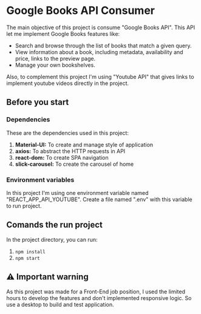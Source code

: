 # Google Books API Consumer

The main objective of this project is consume "Google Books API". This API let me implement Google Books features like: 

- Search and browse through the list of books that match a given query.
- View information about a book, including metadata, availability and price, links to the preview page.
- Manage your own bookshelves.

Also, to complement this project I'm using "Youtube API" that gives links to implement youtube videos directly in the project.

## Before you start

### Dependencies

These are the dependencies used in this project:

1. **Material-UI:** To create and manage style of application
2. **axios:** To abstract the HTTP requests in API
3. **react-dom:** To create SPA navigation
4. **slick-carousel:** To create the carousel of home

### Environment variables

In this project I'm using one environment variable named "REACT_APP_API_YOUTUBE". Create a file named ".env" with this variable to run project.

## Comands the run project

In the project directory, you can run:

1. `npm install`
2. `npm start`

## :warning: Important warning

As this project was made for a Front-End job position, I used the limited hours to develop the features and don't implemented responsive logic. So use a desktop to build and test application.
